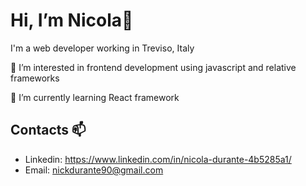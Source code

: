 <h1>Hi, I’m Nicola👋</h1>
I'm a web developer working in Treviso, Italy


👀 I’m interested in frontend development using javascript and relative frameworks

🌱 I’m currently learning React framework

<h2>Contacts 📫</h2>
<ul>
   <li>Linkedin: <a href="" target="_blank">https://www.linkedin.com/in/nicola-durante-4b5285a1/</a></li>
   <li>Email: <a href="mailto:nickdurante90@gmail.com">nickdurante90@gmail.com</a>
</ul>
